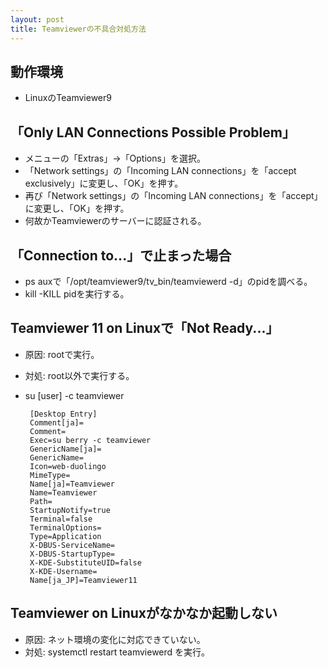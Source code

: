 ```yaml
---
layout: post
title: Teamviewerの不具合対処方法
---
```


## 動作環境
 - LinuxのTeamviewer9

## 「Only LAN Connections Possible Problem」
 - メニューの「Extras」→「Options」を選択。
 - 「Network settings」の「Incoming LAN connections」を「accept exclusively」に変更し、「OK」を押す。
 - 再び「Network settings」の「Incoming LAN connections」を「accept」に変更し、「OK」を押す。
 - 何故かTeamviewerのサーバーに認証される。

## 「Connection to...」で止まった場合
 - ps auxで「/opt/teamviewer9/tv_bin/teamviewerd -d」のpidを調べる。
 - kill -KILL pidを実行する。

## Teamviewer 11 on Linuxで「Not Ready...」
 - 原因: rootで実行。
 - 対処: root以外で実行する。
 - su [user] -c teamviewer

		[Desktop Entry]
		Comment[ja]=
		Comment=
		Exec=su berry -c teamviewer
		GenericName[ja]=
		GenericName=
		Icon=web-duolingo
		MimeType=
		Name[ja]=Teamviewer
		Name=Teamviewer
		Path=
		StartupNotify=true
		Terminal=false
		TerminalOptions=
		Type=Application
		X-DBUS-ServiceName=
		X-DBUS-StartupType=
		X-KDE-SubstituteUID=false
		X-KDE-Username=
		Name[ja_JP]=Teamviewer11

## Teamviewer on Linuxがなかなか起動しない
 - 原因: ネット環境の変化に対応できていない。
 - 対処: systemctl restart teamviewerd を実行。
